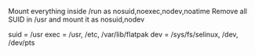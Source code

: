 Mount everything inside /run as nosuid,noexec,nodev,noatime
Remove all SUID in /usr and mount it as nosuid,nodev

suid = /usr
exec = /usr, /etc, /var/lib/flatpak
dev = /sys/fs/selinux, /dev, /dev/pts
